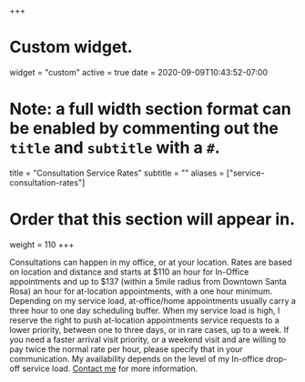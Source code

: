 +++
# Custom widget.
widget = "custom"
active = true
date = 2020-09-09T10:43:52-07:00

# Note: a full width section format can be enabled by commenting out the `title` and `subtitle` with a `#`.
title = "Consultation Service Rates"
subtitle = ""
aliases = ["service-consultation-rates"]
# Order that this section will appear in.
weight = 110
+++

Consultations can happen in my office, or at your location. Rates are based on location and distance and starts at $110 an hour for In-Office appointments and up to $137 (within a 5mile radius from Downtown Santa Rosa) an hour for at-location appointments, with a one hour minimum. Depending on my service load, at-office/home appointments usually carry a three hour to one day scheduling buffer. When my service load is high, I reserve the right to push at-location appointments service requests to a lower priority, between one to three days, or in rare cases, up to a week. If you need a faster arrival visit priority, or a weekend visit and are willing to pay twice the normal rate per hour, please specify that in your communication. My availability depends on the level of my In-office drop-off service load. [Contact me](/#contact) for more information. 